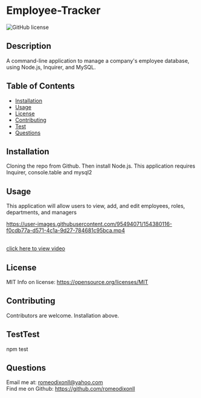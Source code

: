 # Employee-Tracker
![GitHub license](https://img.shields.io/badge/License-MIT-yellow.svg)

## Description
A command-line application to manage a company's employee database, using Node.js, Inquirer, and MySQL.

## Table of Contents 
- [Installation](#installation)
- [Usage](#usage)
- [License](#license)
- [Contributing](#Contributing)
- [Test](#Test)
- [Questions](#Questions)

## Installation
Cloning the repo from Github. Then install Node.js. This application requires Inquirer, console.table and mysql2

## Usage
This application will allow users to view, add, and edit employees, roles, departments, and managers

https://user-images.githubusercontent.com/95494071/154380116-f0cdb77a-d571-4c1a-9d27-784681c95bca.mp4


<br/>[click here to view video](https://user-images.githubusercontent.com/95494071/154380116-f0cdb77a-d571-4c1a-9d27-784681c95bca.mp4
)

## License
MIT
Info on license: https://opensource.org/licenses/MIT

## Contributing 
Contributors are welcome. Installation above.

## TestTest
npm test

## Questions 
Email me at: romeodixonll@yahoo.com </br>
Find me on Github: https://github.com/romeodixonll
